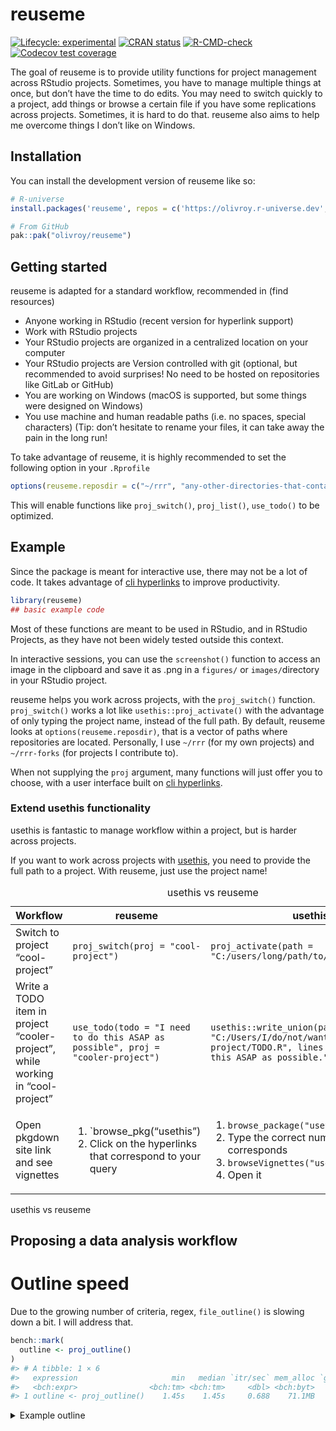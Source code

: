 
<!-- README.md is generated from README.Rmd. Please edit that file -->

# reuseme

<!-- badges: start -->

[![Lifecycle:
experimental](https://img.shields.io/badge/lifecycle-experimental-orange.svg)](https://lifecycle.r-lib.org/articles/stages.html#experimental)
[![CRAN
status](https://www.r-pkg.org/badges/version/reuseme)](https://CRAN.R-project.org/package=reuseme)
[![R-CMD-check](https://github.com/olivroy/reuseme/actions/workflows/R-CMD-check.yaml/badge.svg)](https://github.com/olivroy/reuseme/actions/workflows/R-CMD-check.yaml)
[![Codecov test
coverage](https://codecov.io/gh/olivroy/reuseme/branch/main/graph/badge.svg)](https://app.codecov.io/gh/olivroy/reuseme?branch=main)

<!-- badges: end -->

The goal of reuseme is to provide utility functions for project
management across RStudio projects. Sometimes, you have to manage
multiple things at once, but don’t have the time to do edits. You may
need to switch quickly to a project, add things or browse a certain file
if you have some replications across projects. Sometimes, it is hard to
do that. reuseme also aims to help me overcome things I don’t like on
Windows.

## Installation

You can install the development version of reuseme like so:

``` r
# R-universe
install.packages('reuseme', repos = c('https://olivroy.r-universe.dev', 'https://cloud.r-project.org'))

# From GitHub
pak::pak("olivroy/reuseme")
```

## Getting started

reuseme is adapted for a standard workflow, recommended in (find
resources)

- Anyone working in RStudio (recent version for hyperlink support)
- Work with RStudio projects
- Your RStudio projects are organized in a centralized location on your
  computer
- Your RStudio projects are Version controlled with git (optional, but
  recommended to avoid surprises! No need to be hosted on repositories
  like GitLab or GitHub)
- You are working on Windows (macOS is supported, but some things were
  designed on Windows)
- You use machine and human readable paths (i.e. no spaces, special
  characters) (Tip: don’t hesitate to rename your files, it can take
  away the pain in the long run!

To take advantage of reuseme, it is highly recommended to set the
following option in your `.Rprofile`

``` r
options(reuseme.reposdir = c("~/rrr", "any-other-directories-that-contain-rstudio-projects"))
```

This will enable functions like `proj_switch()`, `proj_list()`,
`use_todo()` to be optimized.

## Example

Since the package is meant for interactive use, there may not be a lot
of code. It takes advantage of [cli
hyperlinks](https://cli.r-lib.org/reference/links.html) to improve
productivity.

``` r
library(reuseme)
## basic example code
```

Most of these functions are meant to be used in RStudio, and in RStudio
Projects, as they have not been widely tested outside this context.

In interactive sessions, you can use the `screenshot()` function to
access an image in the clipboard and save it as .png in a `figures/` or
`images/`directory in your RStudio project.

reuseme helps you work across projects, with the `proj_switch()`
function. `proj_switch()` works a lot like `usethis::proj_activate()`
with the advantage of only typing the project name, instead of the full
path. By default, reuseme looks at `options(reuseme.reposdir)`, that is
a vector of paths where repositories are located. Personally, I use
`~/rrr` (for my own projects) and `~/rrr-forks` (for projects I
contribute to).

When not supplying the `proj` argument, many functions will just offer
you to choose, with a user interface built on [cli
hyperlinks](https://cli.r-lib.org/reference/links.html).

### Extend usethis functionality

usethis is fantastic to manage workflow within a project, but is harder
across projects.

If you want to work across projects with [usethis](usethis.r-lib.org),
you need to provide the full path to a project. With reuseme, just use
the project name!

<table style="width:100%;">
<caption>usethis vs reuseme</caption>
<colgroup>
<col style="width: 27%" />
<col style="width: 27%" />
<col style="width: 45%" />
</colgroup>
<thead>
<tr class="header">
<th>Workflow</th>
<th>reuseme</th>
<th>usethis</th>
</tr>
</thead>
<tbody>
<tr class="odd">
<td>Switch to project “cool-project”</td>
<td><code>proj_switch(proj = "cool-project")</code></td>
<td><code>proj_activate(path = "C:/users/long/path/to/cool-project")</code></td>
</tr>
<tr class="even">
<td>Write a TODO item in project “cooler-project”, while working in
“cool-project”</td>
<td><code>use_todo(todo = "I need to do this ASAP as possible", proj = "cooler-project")</code></td>
<td><code>usethis::write_union(path = "C:/Users/I/do/not/want/to/type/cooler-project/TODO.R", lines = "I need to do this ASAP as possible.")</code></td>
</tr>
<tr class="odd">
<td>Open pkgdown site link and see vignettes</td>
<td><ol type="1">
<li>`browse_pkg(“usethis”)</li>
<li>Click on the hyperlinks that correspond to your query</li>
</ol></td>
<td><ol type="1">
<li><code>browse_package("usethis")</code></li>
<li>Type the correct number that corresponds</li>
<li><code>browseVignettes("usethis")</code></li>
<li>Open it</li>
</ol></td>
</tr>
</tbody>
</table>

usethis vs reuseme

## Proposing a data analysis workflow

<!--# Write about dplyr-plus functions! -->
<!--# Write about *_identity functions -->
<!--# Write about _named functions -->

# Outline speed

Due to the growing number of criteria, regex, `file_outline()` is
slowing down a bit. I will address that.

``` r
bench::mark(
  outline <- proj_outline()
)
#> # A tibble: 1 × 6
#>   expression                     min   median `itr/sec` mem_alloc `gc/sec`
#>   <bch:expr>                <bch:tm> <bch:tm>     <dbl> <bch:byt>    <dbl>
#> 1 outline <- proj_outline()    1.45s    1.45s     0.688    71.1MB     4.82
```

<details>
<summary>
Example outline
</summary>
<p>

``` r
outline
#> 
#> ── `LICENSE.md`  MIT License
#> 
#> ── `R/browse-pkg.R`  Browse pkgdown site if it exists
#> 
#> ── `R/case-if-any.R`  case-when, but checks for all matches, returns a character
#> 
#> ── `R/dplyr-plus.R`  dplyr extra
#> `i` Count observations by group and compute percentage
#> `i` dplyr extensions
#> `i` Subset rows using their positions
#> `i` dplyr extensions
#> `i` Explore all rows in a random group
#> `i` family dplyr extensions
#> `i` FIXME Doesn't work, problem with symbols here- `Done✔?`
#> `i` Keep rows that match one of the conditions
#> `i` with dplyr::filter
#> `i` Elegant wrapper around filter and pull
#> `i` TODO use `check_length()` when implemented. r-lib/rlang#1618 (<https://github.com/r-lib/rlang/issues/1618>)- `Done✔?`
#> `i` summarise with total
#> `i` Compute a summary for one group with the total included.
#> `i` Transform to NA any of the condition
#> 
#> ── `R/eda-identity.R`  dplyr/base identity helpers --------------------
#> `i` Helpers that return the same value
#> `i` Use cases / advantages
#> `i` Caution
#> `i` base identity functions
#> `i` dplyr identity functions with small tweaks
#> `i` dplyr identity without tweaks
#> `i` dplyr extensions identity
#> `i` helpers
#> 
#> ── `R/files-conflicts.R`
#> `i` TODO insert in either proj_outline, or rename_file- `Done✔?`
#> `i` TODO probably needs a `detect_genuine_path()`- `Done✔?`
#> `i` Helpers
#> `i` TODO Add false positive references- `Done✔?`
#> `i` TODO fs::path and file.path should be handled differently- `Done✔?`
#> 
#> ── `R/import-standalone-types-check.R`
#> `i` Scalars
#> `i` Vectors
#> 
#> ── `R/named.R`  Helpers that can return a named vector
#> 
#> ── `R/open.R`  Open a Document in RStudio
#> `i` FIXME why is this code like this?- `Done✔?`
#> `i` Copy the active document to the same location
#> `i` document manipulation helpers
#> `i` Delete the active RStudio document safely
#> `i` document manipulation helpers
#> `i` TODO structure and summarise information.- `Done✔?`
#> `i` FIXME (upstream) the color div doesn't go all the way r-lib/cli#694 (<https://github.com/r-lib/cli/issues/694>)- `Done✔?`
#> `i` Open Files Pane at current document location
#> 
#> ── `R/outdated-pkgs.R`  Looks for outdated packages
#> `i` TODO figure out pad :)- `Done✔?`
#> 
#> ── `R/outline-criteria.R`
#> `i` Add variable to outline data frame
#> `i` TODO Would have to look for notebooks that don't contain notebook in th…- `Done✔?`
#> `i` TODO strip is_cli_info in Package? only valid for EDA (currently not sh…- `Done✔?`
#> `i` TODO long enough to be meanignful?- `Done✔?`
#> `i` FIXME try to detect all the chunk caption, but would have to figure out the end of it maybe lightparser.- `Done✔?`
#> `i` TODO merge with define_outline_criteria- `Done✔?`
#> `i` it is 'R/outline.R' or 'R/outline-roxy.R'
#> 
#> ── `R/outline-roxy.R`
#> `i` TODO when stable delete- `Done✔?`
#> `i` TODO Delete when stable debugging- `Done✔?`
#> `i` TODO Delete when stable for debugging- `Done✔?`
#> `i` TODO exclude S3 methods- `Done✔?`
#> `i` helper for interactive checking
#> 
#> ── `R/outline.R`  `proj_outline()`
#> `i` Print interactive outline of file sections
#> `i` If `work_only` is set to `TRUE`, the function will only return outline of the `# WORK` comment
#> `i` `file_outline()`
#> `i` File outline
#> `i` Print method
#> `i` Step: tweak outline look as they show
#> `i` TODO reanable cli info- `Done✔?`
#> `i` TODO Improve performance with vctrs tidyverse/dplyr#6806 (<https://github.com/tidyverse/dplyr/issues/6806>)- `Done✔?`
#> 
#> ── `R/proj-list.R`  Opens a RStudio project in a new session
#> `i` project management helpers
#> `i` TODO maybe add a max?- `Done✔?`
#> `i` Access the file outline within other project
#> `i` project management helpers
#> `i` TODO improve on this message- `Done✔?`
#> `i` Returns a named project list options
#> `i` project management helpers
#> 
#> ── `R/proj-reuseme.R`  Interact with different RStudio projects
#> `i` Setup
#> `i` Capabilities.
#> `i` project management helpers
#> 
#> ── `R/quarto-help.R`  Show links to Quarto documentation of interest
#> 
#> ── `R/rename.R`  Rename an output or a data file and watch for references
#> `i` Use case
#> `i` After here, we start doing some renaming real situations
#> `i` Helpers
#> `i` helpers for computing scope of renaming
#> `i` TODO measure of string proximity- `Done✔?`
#> `i` Prevent renaming if something is going on
#> `i` FIXME maybe not fail while testing- `Done✔?`
#> `i` TODO Check that old file is more recent- `Done✔?`
#> 
#> ── `R/screenshot.R`  Save the current image in clipboard to png in your active directory
#> 
#> ── `R/todo.R`  Add a TODO list by project to a TODO.R file in the base directory
#> `i` TODO think about maybe using todo = clipr::read_clip()- `Done✔?`
#> `i` TODO nice to have, but would need to extract duplicates- `Done✔?`
#> `i` Helpers
#> 
#> ── `R/utils-proj.R`  usethis adaptions utils
#> `i` Active project / document
#> 
#> ── `R/utils.R`  OS utils
#> 
#> ── `TODO.R`
#> `i` TODO screenshot make the behaviour different when vignettes vs articl…- `Done✔?`
#> `i` TODO screenshot RStudio addin to insert the code directly in the qmd …- `Done✔?`
#> `i` TODO use_family() to edit .R file to add @family data frames tags to ro…- `Done✔?`
#> `i` TODO mutate_identity redundant if the focus pillar PR was merged. r-lib/pillar#585 (<https://github.com/r-lib/pillar/issues/585>)- `Done✔?`
#> `i` TODO rename if many matches, separate those with the exact path.- `Done✔?`
#> `i` TODO outline make ggtitle work- `Done✔?`
#> `i` TODO outline show extra msg only for some, but in file outline, not i…- `Done✔?`
#> `i` TODO outline detect help calls and apply markup. `?fs::file_show` dis…- `Done✔?`
#> `i` TODO outline renable cli info.- `Done✔?`
#> `i` TODO escape_markup doesn't work with complex operation {x^2} for example. Maybe if detecting something complex, use cli_escape function. escape-complex-markyp branch created to try to address this.- `Done✔?`
#> `i` TODO outline avoid evaluating in current env.- `Done✔?`
#> `i` TODO wrap regexps in functions- `Done✔?`
#> `i` TODO outline remove examples from outline. Sometimes commented code i…- `Done✔?`
#> `i` TODO outline roxygen comments processing should be left to `roxygen2::parse_file()`- `Done✔?`
#> `i` TODO outline show key like `pak::pkg_deps_tree()` does.- `Done✔?`
#> `i` TODO outline roxygen function title- `Done✔?`
#> `i` TODO outline remove ggtext markup from plot title.- `Done✔?`
#> `i` FIXME outline comments are now interpreted as section- `Done✔?`
#> `i` TODO outline todos in qmd file inside html comment- `Done✔?`
#> `i` TODO reframe more than one issue. nw drive- `Done✔?`
#> `i` TODO delete generated files- `Done✔?`
#> `i` TODO [proj_file] to accesss data (return the path in this case?)- `Done✔?`
#> `i` TODO [check_referenced_files] doesn't check for 'R/file.R'- `Done✔?`
#> `i` TODO explain rationale behind `work_only`. Suggest to transform to TODO…- `Done✔?`
#> `i` TODO browse_pkg should open by default if no vignettes are found, becau…- `Done✔?`
#> `i` TODO exclude _files from `proj_list()`- `Done✔?`
#> `i` TODO outline Show function call if exported + not internal + bonus if…- `Done✔?`
#> `i` TODO title of file could be function title if it is first element [proj…- `Done✔?`
#> `i` TODO rename_files should be less noisy about project name file- `Done✔?`
#> `i` TODO add_to_tricks(). when detecting TRICK like complete todo, but not …- `Done✔?`
#> 
#> ── `inst/example-file/outline-script.R`  Example for `file_outline()`
#> `i` Load packages
#> `i` Wrangle + visualize data
#> `i` A great title
#> `i` TODO improve this Viz!- `Done✔?`
#> 
#> ── `tests/testthat/_outline/my-analysis.R`  Analyse my streets
#> `i` Read my streets (<https://https://en.wikipedia.org/wiki/Street_art>) data
#> `i` data wrangling
#> `i` Write my streets
#> `i` TODO Create a new version- `Done✔?`
#> `i` 'R/my-file.R'
#> `i` **A table title**
#> `i` Section title
#> 
#> ── `tests/testthat/_outline/my-analysis.md`  My doc title
#> `i` A section
#> `i` Dashboard card
#> `i` A code section
#> `i` A subsection
#> `i` A section2
#> `i` A long ggplot2 title
#> `i` A code section
#> 
#> ── `tests/testthat/_outline/roxy-general.R`
#> `i` Use 'tests/testthat/_outline/roxy-general2.R' for output testing
#> `i` Complete block for exported function with headings
#> `i` A second-level heading in description to be included?
#> `i` A detail first level-heading to be included
#> `i` A detail second-level heading to be included
#> `i` Commented code not included
#> `i` A title not to be included
#> `i` block not to index
#> `i` Internal heading not to be included
#> `i` Topic to index
#> `i` A second-level heading in description to be included?
#> `i` A detail first level-heading to be included
#> `i` A detail second-level heading to be included
#> `i` First to be included
#> `i` Commented code not included
#> `i` A title not to be included
#> `i` second-level heading in desc
#> `i` Details + 2nd level heading
#> `i` second heading
#> `i` data to index
#> 
#> ── `tests/testthat/_outline/roxy-general2.R`  Test for roxygen parsing for no error
#> `i` Use 'tests/testthat/_outline/ex-outline-roxy.R' for output testing
#> `i` Commented code not included
#> `i` A title not to be included
#> 
#> ── `tests/testthat/_outline/roxy-section.R`  multiple tags + name parsing issue
#> `i` A detail first level-heading to be included
#> `i` A detail first level-heading to be included
#> 
#> ── `tests/testthat/_outline/title.md`  The title is the only outline element
#> 
#> ── `tests/testthat/_outline/titles.md`  The title is the only outline element
#> `i` Another title
#> `i` Second level
#> `i` TODO this is an item- `Done✔?`
#> `i` Last title
#> 
#> ── `tests/testthat/_snaps/case-if-any.md`
#> `i` wrong cases error
#> 
#> ── `tests/testthat/_snaps/dplyr-plus.md`
#> `i` adds rows in front, but warns the user
#> 
#> ── `tests/testthat/_snaps/eda-identity.md`
#> `i` Side effects are what's intended in interactive sessions
#> 
#> ── `tests/testthat/_snaps/outline-criteria.md`
#> `i` No outline criteria are untested
#> 
#> ── `tests/testthat/_snaps/outline.md`
#> `i` alpha and work_only arguments work
#> `i` pattern works as expected
#> 
#> ── `tests/testthat/_snaps/rename.md`
#> `i` Helper files returns the expected input
#> 
#> ── `tests/testthat/_snaps/todo.md`
#> `i` Marking a TODO item as done works
#> 
#> ── `tests/testthat/test-case-if-any.R`
#> `i` case_if_any() basic work
#> `i` wrong cases error
#> `i` case_if_any() can use a newly created variable (#8 (<https://github.com/olivroy/reuseme/issues/8>))
#> 
#> ── `tests/testthat/test-dplyr-plus.R`
#> `i` filter_if_any() errors correctly when using `by` instead of `.by`
#> `i` filter_if_any() errors with across()
#> `i` TODO improve this error- `Done✔?`
#> `i` adds rows in front, but warns the user
#> `i` summarise_with_total() keeps factors
#> `i` na_if2() works with expr and values
#> 
#> ── `tests/testthat/test-eda-identity.R`
#> `i` Returns identity
#> `i` Side effects are what's intended in interactive sessions
#> 
#> ── `tests/testthat/test-markup.R`
#> `i` link_gh_issue() + markup_href() work
#> 
#> ── `tests/testthat/test-named.R`
#> `i` min/max/unique_named() return named output
#> `i` max_named() and unique_named() work with unnamed vectors
#> 
#> ── `tests/testthat/test-open.R`
#> `i` open_rs_doc() errors in non-interactive sessions
#> 
#> ── `tests/testthat/test-outline-criteria.R`  Test individual outline elements
#> `i` No outline criteria are untested
#> 
#> ── `tests/testthat/test-outline-roxy.R`
#> `i` roxy tags are parsed properly + object names are correct
#> `i` roxy tags don't error
#> `i` multiple roxy tags don't error.
#> 
#> ── `tests/testthat/test-outline.R`
#> `i` alpha and work_only arguments work
#> `i` file_outline() is a data frame
#> `i` TODO change tests for data frame size when stable (efficiency). As stil…- `Done✔?`
#> `i` file_outline() with only title doesn't error
#> `i` file_outline() contains function calls
#> `i` dir_outline() works with no error
#> 
#> ── `tests/testthat/test-rename.R`
#> `i` Helper files returns the expected input
#> `i` force and action are deprecated
#> 
#> ── `tests/testthat/test-screenshot.R`
#> `i` screenshot() does nothing in non-interactive sessions
#> 
#> ── `tests/testthat/test-todo.R`
#> `i` Marking TODO as done detects tags
#> `i` TODO items are correctly stripped
#> 
#> ── `tests/testthat/test-utils.R`
#> `i` Windows is recognized correctly.
#> 
#> ── `NEWS.md`
#> `i` reuseme (development version)
#> `i` reuseme 0.0.2
#> `i` reuseme 0.0.1
#> 
#> ── `README.Rmd`
#> `i` reuseme
#> `i` Installation
#> `i` Getting started
#> `i` Example
#> `i` hello
#> `i` Extend usethis functionality
#> `i` Proposing a data analysis workflow
#> `i` Outline speed
```

</p>
</details>

